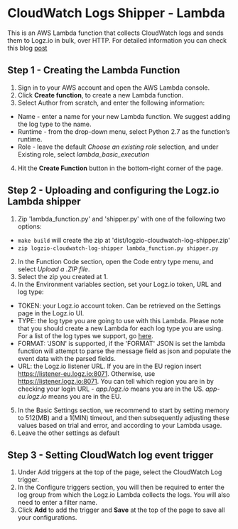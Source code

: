 # CloudWatch Logs Shipper - Lambda

This is an AWS Lambda function that collects CloudWatch logs and sends them to Logz.io in bulk, over HTTP.
For detailed information you can check this blog [post](https://logz.io/blog/cloudwatch-lambda-shipper/)

## Step 1 - Creating the Lambda Function

1. Sign in to your AWS account and open the AWS Lambda console.
2. Click **Create function**, to create a new Lambda function.
3. Select Author from scratch, and enter the following information:
  - Name -  enter a name for your new Lambda function. We suggest adding the log type to the name.
  - Runtime - from the drop-down menu, select Python 2.7 as the function’s runtime.
  - Role - leave the default *Choose an existing role* selection, and under Existing role, select *lambda_basic_execution*
4. Hit the **Create Function** button in the bottom-right corner of the page.

## Step 2 - Uploading and configuring the Logz.io Lambda shipper
1. Zip 'lambda_function.py' and 'shipper.py' with one of the following two options:
  - `make build` will create the zip at 'dist/logzio-cloudwatch-log-shipper.zip'
  - `zip logzio-cloudwatch-log-shipper lambda_function.py shipper.py`
2. In the Function Code section, open the Code entry type menu, and select *Upload a .ZIP file*.
3. Select the zip you created at 1.
4. In the Environment variables section, set your Logz.io token, URL and log type:
  - TOKEN: your Logz.io account token. Can be retrieved on the Settings page in the Logz.io UI.
  - TYPE: the log type you are going to use with this Lambda. Please note that you should create a new Lambda for each log type you are using. For a list of the log types we support, go [here]. 
  - FORMAT: 'JSON' is supported, if the 'FORMAT' JSON is set the lambda function will attempt to parse the message field as json and populate the event data with the parsed fields.
  - URL: the Logz.io listener URL. If you are in the EU region insert https://listener-eu.logz.io:8071. Otherwise, use https://listener.logz.io:8071. You can tell which region you are in by checking your login URL - *app.logz.io* means you are in the US. *app-eu.logz.io* means you are in the EU.
5. In the Basic Settings section, we recommend to start by setting memory to 512(MB) and a 1(MIN) timeout, and then subsequently adjusting these values based on trial and error, and according to your Lambda usage.
6. Leave the other settings as default

## Step 3 - Setting CloudWatch log event trigger
1. Under Add triggers at the top of the page, select the CloudWatch Log trigger.
2. In the Configure triggers section, you will then be required to enter the log group from which the Logz.io Lambda collects the logs. You will also need to enter a filter name.
3. Click **Add** to add the trigger and **Save** at the top of the page to save all your configurations.

[here]: https://support.logz.io/hc/en-us/articles/210205985-Which-log-types-are-preconfigured-on-the-Logz-io-platform-
